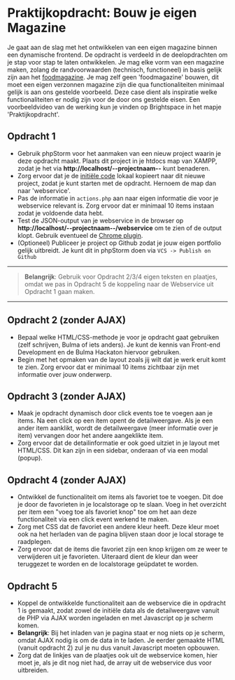 # Praktijkopdracht: Bouw je eigen Magazine

Je gaat aan de slag met het ontwikkelen van een eigen magazine binnen een dynamische frontend. De opdracht is
verdeeld in de deelopdrachten om je stap voor stap te laten ontwikkelen. Je mag elke vorm van een magazine maken,
zolang de randvoorwaarden (technisch, functioneel) in basis gelijk zijn aan het [foodmagazine](foodmagazine-exampe).
Je mag zelf geen 'foodmagazine' bouwen, dit moet een eigen verzonnen magazine zijn die qua functionaliteiten minimaal
gelijk is aan ons gestelde voorbeeld. Deze case dient als inspiratie welke functionaliteiten er nodig zijn voor de
door ons gestelde eisen. Een voorbeeldvideo van de werking kun je vinden op Brightspace in het mapje 'Praktijkopdracht'.

## Opdracht 1

- Gebruik phpStorm voor het aanmaken van een nieuw project waarin je deze opdracht maakt. Plaats dit project in je
  htdocs map van XAMPP, zodat je het via **http://localhost/--projectnaam--** kunt benaderen.
- Zorg ervoor dat je de [initiële code](webservice-start) lokaal kopieert naar dit nieuwe project, zodat je
  kunt starten met de opdracht. Hernoem de map dan naar 'webservice'.
- Pas de informatie in `actions.php` aan naar eigen informatie die voor je webservice relevant is. Zorg ervoor dat er
  minimaal 10 items instaan zodat je voldoende data hebt.
- Test de JSON-output van je webservice in de browser op **http://localhost/--projectnaam--/webservice** om te zien of
  de output klopt. Gebruik eventueel de [Chrome plugin](https://chrome.google.com/webstore/detail/jsonview/chklaanhfefbnpoihckbnefhakgolnmc?hl=en).
- (Optioneel) Publiceer je project op Github zodat je jouw eigen portfolio gelijk uitbreidt. Je kunt dit in phpStorm doen
  via `VCS -> Publish on Github`
___
>**Belangrijk**: Gebruik voor Opdracht 2/3/4 eigen teksten en plaatjes, omdat we pas in Opdracht 5 de koppeling naar de 
Webservice uit Opdracht 1 gaan maken.
___
## Opdracht 2 (zonder AJAX)

- Bepaal welke HTML/CSS-methode je voor je opdracht gaat gebruiken (zelf schrijven, Bulma of iets anders). Je kunt de
  kennis van Front-end Development en de Bulma Hackaton hiervoor gebruiken.
- Begin met het opmaken van de layout zoals jij wilt dat je werk eruit komt te zien. Zorg ervoor dat er minimaal 10 items
  zichtbaar zijn met informatie over jouw onderwerp.

## Opdracht 3 (zonder AJAX)

- Maak je opdracht dynamisch door click events toe te voegen aan je items. Na een click op een item opent de detailweergave.
  Als je een ander item aanklikt, wordt de detailweergave (meer informatie over je item) vervangen door het andere aangeklikte item.
- Zorg ervoor dat de detailinformatie er ook goed uitziet in je layout met HTML/CSS. Dit kan zijn in een sidebar, onderaan of via
  een modal (popup).

## Opdracht 4 (zonder AJAX)

- Ontwikkel de functionaliteit om items als favoriet toe te voegen. Dit doe je door de favorieten in je localstorage
  op te slaan. Voeg in het overzicht per item een "voeg toe als favoriet knop" toe om het aan deze functionaliteit
  via een click event werkend te maken.
- Zorg met CSS dat de favoriet een andere kleur heeft. Deze kleur moet ook na het herladen van de pagina blijven staan
  door je local storage te raadplegen.
- Zorg ervoor dat de items die favoriet zijn een knop krijgen om ze weer te verwijderen uit je favorieten. Uiteraard
  dient de kleur dan weer teruggezet te worden en de localstorage geüpdatet te worden.

## Opdracht 5

- Koppel de ontwikkelde functionaliteit aan de webservice die in opdracht 1 is gemaakt, zodat zowel de initiële data als
  de detailweergave vanuit de PHP via AJAX worden ingeladen en met Javascript op je scherm komen.
- **Belangrijk**: Bij het inladen van je pagina staat er nog niets op je scherm, omdat AJAX nodig is om de data in
  te laden. Je eerder gemaakte HTML (vanuit opdracht 2) zul je nu dus vanuit Javascript moeten opbouwen.
- Zorg dat de linkjes van de plaatjes ook uit de webservice komen, hier moet je, als je dit nog niet had, de array uit de
  webservice dus voor uitbreiden.
